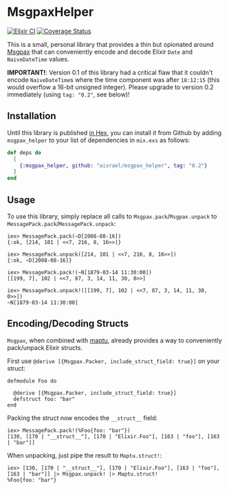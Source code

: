 # MsgpaxHelper

[![Elixir CI](https://github.com/aisrael/msgpax_helper/workflows/Elixir%20CI/badge.svg)](https://github.com/aisrael/msgpax_helper/actions)
[![Coverage Status](https://coveralls.io/repos/github/aisrael/msgpax_helper/badge.svg?branch=master)](https://coveralls.io/github/aisrael/msgpax_helper?branch=master)

This is a small, personal library that provides a thin but opionated around [Msgpax](https://github.com/lexmag/msgpax) that can conveniently encode and decode Elixir
`Date` and `NaiveDateTime` values.

**IMPORTANT!**: Version 0.1 of this library had a critical flaw that it couldn't encode `NaiveDateTime`s where the time component was after `18:12:15` (this would overflow a 16-bit unsigned integer). Please upgrade to version 0.2 immediately (using `tag: "0.2"`, see below)!

## Installation

Until this library is published [in Hex](https://hex.pm/docs/publish), you can install it from Github by adding `msgpax_helper` to your list of dependencies in `mix.exs` as follows:

```elixir
def deps do
  [
    {:msgpax_helper, github: "aisrael/msgpax_helper", tag: "0.2"}
  ]
end
```

## Usage

To use this library, simply replace all calls to `Msgpax.pack`/`Msgpax.unpack` to `MessagePack.pack`/`MessagePack.unpack`:

```
iex> MessagePack.pack(~D[2008-08-16])
{:ok, [214, 101 | <<7, 216, 8, 16>>]}

iex> MessagePack.unpack([214, 101 | <<7, 216, 8, 16>>])
{:ok, ~D[2008-08-16]}

iex> MessagePack.pack!(~N[1879-03-14 11:30:00])
[[199, 7], 102 | <<7, 87, 3, 14, 11, 30, 0>>]

iex> MessagePack.unpack!([[199, 7], 102 | <<7, 87, 3, 14, 11, 30, 0>>])
~N[1879-03-14 11:30:00]
```

## Encoding/Decoding Structs

`Msgpax`, when combined with [maptu](https://github.com/lexhide/maptu), already provides a way to conveniently pack/unpack Elixir structs.

First use `@derive [{Msgpax.Packer, include_struct_field: true}]` on your struct:

```
defmodule Foo do

  @derive [{Msgpax.Packer, include_struct_field: true}]
  defstruct foo: "bar"
end
```

Packing the struct now encodes the `__struct__` field:

```
iex> MessagePack.pack!(%Foo{foo: "bar"})
[130, [170 | "__struct__"], [170 | "Elixir.Foo"], [163 | "foo"], [163 | "bar"]]
```

When unpacking, just pipe the result to `Maptu.struct!`:

```
iex> [130, [170 | "__struct__"], [170 | "Elixir.Foo"], [163 | "foo"], [163 | "bar"]] |> Msgpax.unpack! |> Maptu.struct!
%Foo{foo: "bar"}
```
